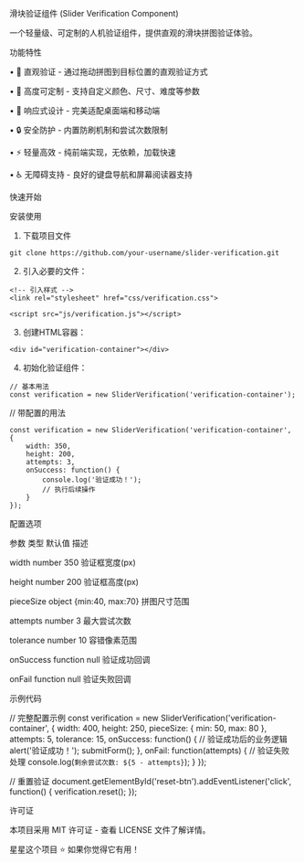 滑块验证组件 (Slider Verification Component)

一个轻量级、可定制的人机验证组件，提供直观的滑块拼图验证体验。

功能特性

• 🎯 直观验证 - 通过拖动拼图到目标位置的直观验证方式

• 🎨 高度可定制 - 支持自定义颜色、尺寸、难度等参数

• 📱 响应式设计 - 完美适配桌面端和移动端

• 🔒 安全防护 - 内置防刷机制和尝试次数限制

• ⚡ 轻量高效 - 纯前端实现，无依赖，加载快速

• ♿ 无障碍支持 - 良好的键盘导航和屏幕阅读器支持

快速开始

安装使用

1. 下载项目文件
```
git clone https://github.com/your-username/slider-verification.git
```


2. 引入必要的文件：
```
<!-- 引入样式 -->
<link rel="stylesheet" href="css/verification.css">
```

<!-- 引入脚本 -->
```
<script src="js/verification.js"></script>
```


3. 创建HTML容器：
```
<div id="verification-container"></div>
```

4. 初始化验证组件：
```
// 基本用法
const verification = new SliderVerification('verification-container');
```

// 带配置的用法
```
const verification = new SliderVerification('verification-container', {
    width: 350,
    height: 200,
    attempts: 3,
    onSuccess: function() {
        console.log('验证成功！');
        // 执行后续操作
    }
});
```

配置选项

参数 类型 默认值 描述

width number 350 验证框宽度(px)

height number 200 验证框高度(px)

pieceSize object {min:40, max:70} 拼图尺寸范围

attempts number 3 最大尝试次数

tolerance number 10 容错像素范围

onSuccess function null 验证成功回调

onFail function null 验证失败回调

示例代码

// 完整配置示例
const verification = new SliderVerification('verification-container', {
    width: 400,
    height: 250,
    pieceSize: { min: 50, max: 80 },
    attempts: 5,
    tolerance: 15,
    onSuccess: function() {
        // 验证成功后的业务逻辑
        alert('验证成功！');
        submitForm();
    },
    onFail: function(attempts) {
        // 验证失败处理
        console.log(`剩余尝试次数: ${5 - attempts}`);
    }
});

// 重置验证
document.getElementById('reset-btn').addEventListener('click', function() {
    verification.reset();
});


许可证

本项目采用 MIT 许可证 - 查看 LICENSE 文件了解详情。

星星这个项目 ⭐ 如果你觉得它有用！
